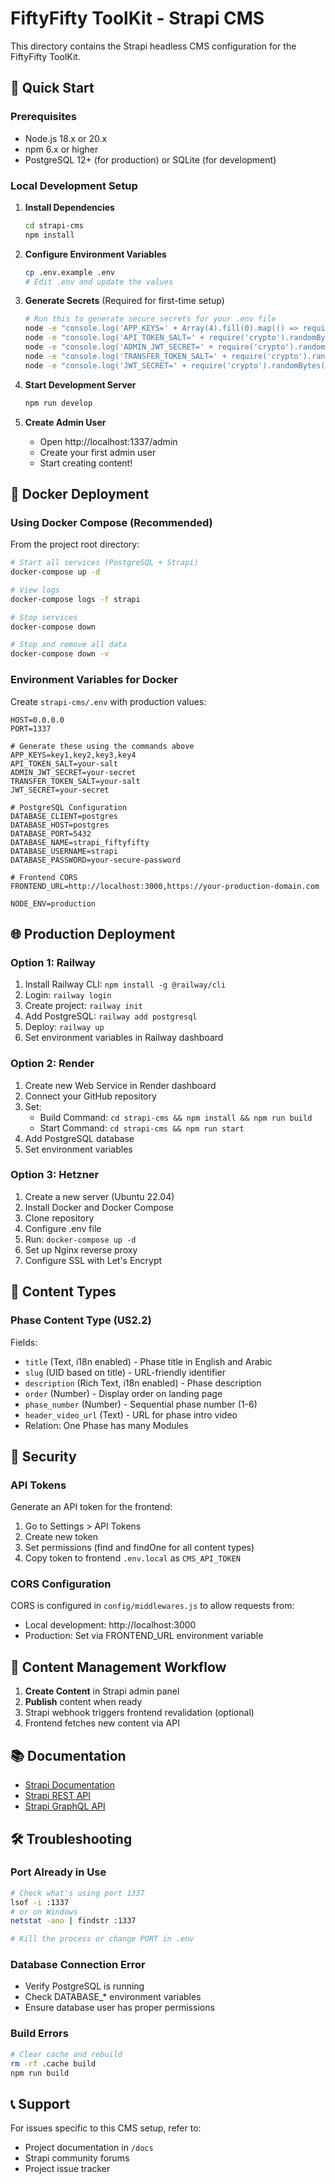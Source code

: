 # FiftyFifty ToolKit - Strapi CMS

This directory contains the Strapi headless CMS configuration for the FiftyFifty ToolKit.

## 🚀 Quick Start

### Prerequisites

- Node.js 18.x or 20.x
- npm 6.x or higher
- PostgreSQL 12+ (for production) or SQLite (for development)

### Local Development Setup

1. **Install Dependencies**
   ```bash
   cd strapi-cms
   npm install
   ```

2. **Configure Environment Variables**
   ```bash
   cp .env.example .env
   # Edit .env and update the values
   ```

3. **Generate Secrets** (Required for first-time setup)
   ```bash
   # Run this to generate secure secrets for your .env file
   node -e "console.log('APP_KEYS=' + Array(4).fill(0).map(() => require('crypto').randomBytes(16).toString('base64')).join(','))"
   node -e "console.log('API_TOKEN_SALT=' + require('crypto').randomBytes(16).toString('base64'))"
   node -e "console.log('ADMIN_JWT_SECRET=' + require('crypto').randomBytes(16).toString('base64'))"
   node -e "console.log('TRANSFER_TOKEN_SALT=' + require('crypto').randomBytes(16).toString('base64'))"
   node -e "console.log('JWT_SECRET=' + require('crypto').randomBytes(16).toString('base64'))"
   ```

4. **Start Development Server**
   ```bash
   npm run develop
   ```

5. **Create Admin User**
   - Open http://localhost:1337/admin
   - Create your first admin user
   - Start creating content!

## 🐳 Docker Deployment

### Using Docker Compose (Recommended)

From the project root directory:

```bash
# Start all services (PostgreSQL + Strapi)
docker-compose up -d

# View logs
docker-compose logs -f strapi

# Stop services
docker-compose down

# Stop and remove all data
docker-compose down -v
```

### Environment Variables for Docker

Create `strapi-cms/.env` with production values:

```env
HOST=0.0.0.0
PORT=1337

# Generate these using the commands above
APP_KEYS=key1,key2,key3,key4
API_TOKEN_SALT=your-salt
ADMIN_JWT_SECRET=your-secret
TRANSFER_TOKEN_SALT=your-salt
JWT_SECRET=your-secret

# PostgreSQL Configuration
DATABASE_CLIENT=postgres
DATABASE_HOST=postgres
DATABASE_PORT=5432
DATABASE_NAME=strapi_fiftyfifty
DATABASE_USERNAME=strapi
DATABASE_PASSWORD=your-secure-password

# Frontend CORS
FRONTEND_URL=http://localhost:3000,https://your-production-domain.com

NODE_ENV=production
```

## 🌐 Production Deployment

### Option 1: Railway

1. Install Railway CLI: `npm install -g @railway/cli`
2. Login: `railway login`
3. Create project: `railway init`
4. Add PostgreSQL: `railway add postgresql`
5. Deploy: `railway up`
6. Set environment variables in Railway dashboard

### Option 2: Render

1. Create new Web Service in Render dashboard
2. Connect your GitHub repository
3. Set:
   - Build Command: `cd strapi-cms && npm install && npm run build`
   - Start Command: `cd strapi-cms && npm run start`
4. Add PostgreSQL database
5. Set environment variables

### Option 3: Hetzner

1. Create a new server (Ubuntu 22.04)
2. Install Docker and Docker Compose
3. Clone repository
4. Configure .env file
5. Run: `docker-compose up -d`
6. Set up Nginx reverse proxy
7. Configure SSL with Let's Encrypt

## 📝 Content Types

### Phase Content Type (US2.2)

Fields:
- `title` (Text, i18n enabled) - Phase title in English and Arabic
- `slug` (UID based on title) - URL-friendly identifier
- `description` (Rich Text, i18n enabled) - Phase description
- `order` (Number) - Display order on landing page
- `phase_number` (Number) - Sequential phase number (1-6)
- `header_video_url` (Text) - URL for phase intro video
- Relation: One Phase has many Modules

## 🔐 Security

### API Tokens

Generate an API token for the frontend:
1. Go to Settings > API Tokens
2. Create new token
3. Set permissions (find and findOne for all content types)
4. Copy token to frontend `.env.local` as `CMS_API_TOKEN`

### CORS Configuration

CORS is configured in `config/middlewares.js` to allow requests from:
- Local development: http://localhost:3000
- Production: Set via FRONTEND_URL environment variable

## 🔄 Content Management Workflow

1. **Create Content** in Strapi admin panel
2. **Publish** content when ready
3. Strapi webhook triggers frontend revalidation (optional)
4. Frontend fetches new content via API

## 📚 Documentation

- [Strapi Documentation](https://docs.strapi.io)
- [Strapi REST API](https://docs.strapi.io/dev-docs/api/rest)
- [Strapi GraphQL API](https://docs.strapi.io/dev-docs/plugins/graphql)

## 🛠️ Troubleshooting

### Port Already in Use
```bash
# Check what's using port 1337
lsof -i :1337
# or on Windows
netstat -ano | findstr :1337

# Kill the process or change PORT in .env
```

### Database Connection Error
- Verify PostgreSQL is running
- Check DATABASE_* environment variables
- Ensure database user has proper permissions

### Build Errors
```bash
# Clear cache and rebuild
rm -rf .cache build
npm run build
```

## 📞 Support

For issues specific to this CMS setup, refer to:
- Project documentation in `/docs`
- Strapi community forums
- Project issue tracker

